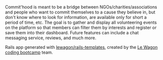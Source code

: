 Commit'hood is meant to be a bridge between NGOs/charities/associations and people who want to commit themselves to a cause they believe in, but don't know where to look for information, are available only for short a period of time, etc.
The goal is to gather and display all volunteering events on the platform so that members can filter them by interests and register or save them into their dashboard.
Future features can include a chat messaging service, reviews, and much more.

Rails app generated with [lewagon/rails-templates](https://github.com/lewagon/rails-templates), created by the [Le Wagon coding bootcamp](https://www.lewagon.com) team.
